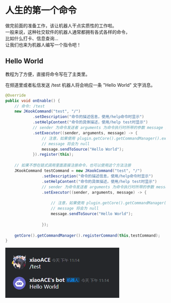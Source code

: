 # 人生的第一个命令

做完前面的准备工作，该让机器人干点实质性的工作啦。  
一般来说，这种社交软件的机器人通常都拥有各式各样的命令，  
比如什么打卡、信息查询...  
让我们也来为机器人编写一个指令吧！

## Hello World

教程为了方便，直接将命令写在了主类里。

在频道里或者私信发送 /test 机器人将会响应一条 "Hello World" 文字消息。

```java
@Override
public void onEnable() {
    // 命令: /test
    new JKookCommand("test", "/")
            .setDescription("命令的描述信息，使用/help命令时显示")
            .setHelpContent("命令的具体描述，使用/help test时显示")
            // sender 为命令发送者 arguments 为命令执行时所带的参数 message 为触发命令时的消息对象
            .setExecutor((sender, arguments, message) -> {
                // 注意，如果使用 plugin.getCore().getCommandManager().executeCommand() 方法来执行命令
                // message 将会为 null
                message.sendToSource("Hello World");
            }).register(this);

    // 如果不想在链式调用里面直接注册命令，也可以使用这个方法注册
    JKookCommand testCommand = new JKookCommand("test", "/")
                .setDescription("命令的描述信息，使用/help命令时显示")
                .setHelpContent("命令的具体描述，使用/help test时显示")
                // sender 为命令发送者 arguments 为命令执行时所带的参数 message 为触发命令时的消息对象
                .setExecutor((sender, arguments, message) -> {

                    // 注意，如果使用 plugin.getCore().getCommandManager().executeCommand() 方法来执行命令
                    // message 将会为 null
                    message.sendToSource("Hello World");

                });

    getCore().getCommandManager().registerCommand(this,testCommand);
}
```
![第一个命令](images/第一个命令.png)